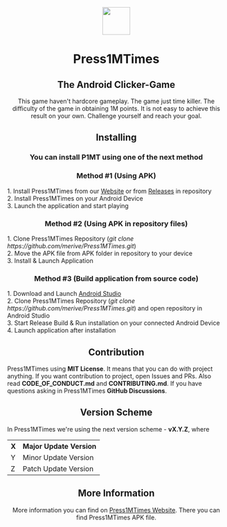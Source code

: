 <div align="center">
    <img src="https://github.com/merive-inc/Press1MTimes/blob/main/assets/P1MT.svg" width="64">
    <h1 align="center">Press1MTimes</h1>
    <h2 align="center">The Android Clicker-Game</h2>
    <p>
        This game haven't hardcore gameplay.
        The game just time killer.
        The difficulty of the game in obtaining 1M points.
        It is not easy to achieve this result on your own.
        Challenge yourself and reach your goal.
    </p>
</div>

<div>
    <h2 align="center">Installing</h2>
    <h3 align="center">You can install P1MT using one of the next method</h3>
    <h3 align="center">Method #1 (Using APK)</h3>
    <p>
        1. Install Press1MTimes from our <a href="https://merive.herokuapp.com/P1MT">Website</a> or from <a href="https://github.com/merive-inc/Press1MTimes/releases">Releases</a> in repository<br>
        2. Install Press1MTimes on your Android Device<br>
        3. Launch the application and start playing
    </p>
    <h3 align="center">Method #2 (Using APK in repository files)</h3>
    <p>
        1. Clone Press1MTimes Repository (<i>git clone https://github.com/merive/Press1MTimes.git</i>)<br>
        2. Move the APK file from APK folder in repository to your device<br>
        3. Install & Launch Application
    </p>
    <h3 align="center">Method #3 (Build application from source code)</h3>
    <p>
        1. Download and Launch <a href="https://developer.android.com/studio">Android Studio</a><br>
        2. Clone Press1MTimes Repository (<i>git clone https://github.com/merive/Press1MTimes.git</i>) and open repository in Android Studio<br>
        3. Start Release Build & Run installation on your connected Android Device<br>
        4. Launch application after installation
    </p>
</div>

<div>
    <h2 align="center">Contribution</h2>
    <p>
        Press1MTimes using <b>MIT License</b>.
        It means that you can do with project anything.
        If you want contribution to project, open Issues and PRs.
        Also read <b>CODE_OF_CONDUCT.md</b> and <b>CONTRIBUTING.md</b>.
        If you have questions asking in Press1MTimes <b>GitHub Discussions</b>.
    </p>
</div>

<div>
    <h2 align="center">Version Scheme</h2>
    <p>
        In Press1MTimes we're using the next version scheme - <b>vX.Y.Z</b>, where
        <table align="center">
            <tr><th>X</th><th>Major Update Version</th></tr>
            <tr><td>Y</td><td>Minor Update Version</td></tr>
            <tr><td>Z</td><td>Patch Update Version</td></tr>
        </table>
    </p>
</div>

<div align="center">
    <h2 align="center">More Information</h2>
    <p>
        More information you can find on <a href="https://merive.herokuapp.com/P1MT/">Press1MTimes Website</a>. 
        There you can find Press1MTimes APK file.
    </p>
</div>